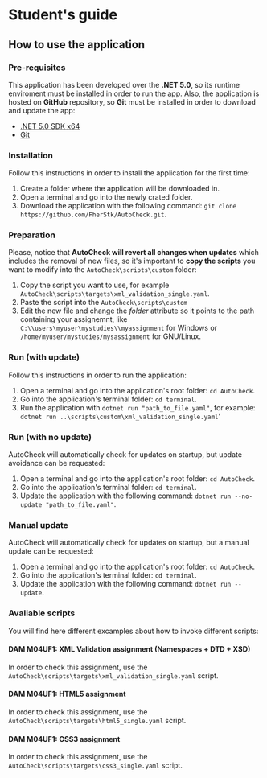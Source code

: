 # Student's guide
## How to use the application
### Pre-requisites
This application has been developed over the **.NET 5.0**, so its runtime enviroment must be installed in order to run the app. Also, the application is hosted on **GitHub** repository, so **Git** must be installed in order to download and update the app:
* [.NET 5.0 SDK x64](https://dotnet.microsoft.com/download)
* [Git](https://git-scm.com/downloads)

### Installation
Follow this instructions in order to install the application for the first time:
1. Create a folder where the application will be downloaded in.
2. Open a terminal and go into the newly crated folder.
3. Download the application with the following command: `git clone https://github.com/FherStk/AutoCheck.git`.

### Preparation
Please, notice that **AutoCheck will revert all changes when updates** which includes the removal of new files, so it's important to **copy the scripts** you want to modify into the `AutoCheck\scripts\custom` folder:
1. Copy the script you want to use, for example `AutoCheck\scripts\targets\xml_validation_single.yaml`.
2. Paste the script into the `AutoCheck\scripts\custom`
3. Edit the new file and change the *folder* attribute so it points to the path containing your assignemnt, like `C:\\users\myuser\mystudies\\myassignment` for Windows or `/home/myuser/mystudies/mysassignment` for GNU/Linux.

### Run (with update)
Follow this instructions in order to run the application:
1. Open a terminal and go into the application's root folder: `cd AutoCheck`.
2. Go into the application's terminal folder: `cd terminal`.
3. Run the application with `dotnet run "path_to_file.yaml"`, for example: `dotnet run ..\scripts\custom\xml_validation_single.yaml`'  

### Run (with no update)
AutoCheck will automatically check for updates on startup, but update avoidance can be requested:
1. Open a terminal and go into the application's root folder: `cd AutoCheck`.
2. Go into the application's terminal folder: `cd terminal`.
3. Update the application with the following command: `dotnet run --no-update "path_to_file.yaml"`. 

### Manual update
AutoCheck will automatically check for updates on startup, but a manual update can be requested:
1. Open a terminal and go into the application's root folder: `cd AutoCheck`.
2. Go into the application's terminal folder: `cd terminal`.
3. Update the application with the following command: `dotnet run --update`. 

### Avaliable scripts
You will find here different excamples about how to invoke different scripts:

#### DAM M04UF1: XML Validation assignment (Namespaces + DTD + XSD)
In order to check this assignment, use the `AutoCheck\scripts\targets\xml_validation_single.yaml` script.

#### DAM M04UF1: HTML5 assignment
In order to check this assignment, use the `AutoCheck\scripts\targets\html5_single.yaml` script.

#### DAM M04UF1: CSS3 assignment
In order to check this assignment, use the `AutoCheck\scripts\targets\css3_single.yaml` script.
